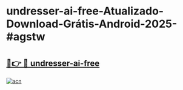 # undresser-ai-free-Atualizado-Download-Grátis-Android-2025-#agstw

# <h2><a href="https://ainizakaria.my?title=undresser-ai-free&ref=24M">🔗👉 🔴 undresser-ai-free</a></h2>

[![acn](https://github.com/user-attachments/assets/0f9c940e-d8b0-45ae-aac7-cd30a18b3e1c)](https://ainizakaria.my?title=undresser-ai-free&ref=24M)


